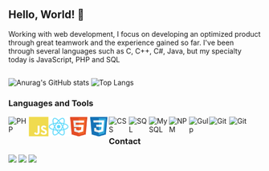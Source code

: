 ## Hello, World! 👋
Working with web development, I focus on developing an optimized product through great teamwork and the experience gained so far.
I've been through several languages ​​such as C, C++, C#, Java, but my specialty today is JavaScript, PHP and SQL

##
![Anurag's GitHub stats](https://github-readme-stats.vercel.app/api?username=rohyer&show_icons=true&theme=dark)
![Top Langs](https://github-readme-stats.vercel.app/api/top-langs/?username=rohyer&layout=compact&theme=dark)

### Languages and Tools

<img align="left" alt="PHP" height="auto" width="40" src="https://cdn.jsdelivr.net/gh/devicons/devicon@latest/icons/php/php-original.svg" />
<img align="left" alt="Js" height="auto" width="40" src="https://raw.githubusercontent.com/devicons/devicon/master/icons/javascript/javascript-plain.svg" />
<img align="left" alt="React" height="auto" width="40" src="https://raw.githubusercontent.com/devicons/devicon/master/icons/react/react-original.svg" />
<img align="left" alt="HTML" height="auto" width="40" src="https://raw.githubusercontent.com/devicons/devicon/master/icons/html5/html5-original.svg" />
<img align="left" alt="CSS" height="auto" width="40" src="https://raw.githubusercontent.com/devicons/devicon/master/icons/css3/css3-original.svg" />
<img align="left" alt="CSS" height="auto" width="40" src="https://cdn.jsdelivr.net/gh/devicons/devicon@latest/icons/sass/sass-original.svg" />
<img align="left" alt="SQL" height="auto" width="40" src="https://cdn.jsdelivr.net/gh/devicons/devicon@latest/icons/sqldeveloper/sqldeveloper-original.svg" />
<img align="left" alt="MySQL" height="auto" width="40" src="https://cdn.jsdelivr.net/gh/devicons/devicon@latest/icons/mysql/mysql-original.svg" />
<img align="left" alt="NPM" height="auto" width="40" src="https://cdn.jsdelivr.net/gh/devicons/devicon@latest/icons/npm/npm-original-wordmark.svg" />
<img align="left" alt="Gulp" height="auto" width="40" src="https://cdn.jsdelivr.net/gh/devicons/devicon@latest/icons/gulp/gulp-plain.svg" />
<img align="left" alt="Git" height="auto" width="40" src="https://cdn.jsdelivr.net/gh/devicons/devicon@latest/icons/git/git-original.svg" />
<img align="left" alt="Git" height="auto" width="40" src="https://cdn.jsdelivr.net/gh/devicons/devicon@latest/icons/vscode/vscode-original.svg" />
</br>

### Contact
<a href="https://instagram.com/g.oliveira" target="_blank"><img src="https://img.shields.io/badge/-Instagram-%23E4405F?style=for-the-badge&logo=instagram&logoColor=white" target="_blank"></a>
<a href = "mailto:guilhermerl.dev@gmail.com"><img src="https://img.shields.io/badge/-Gmail-%23333?style=for-the-badge&logo=gmail&logoColor=white" target="_blank"></a>
<a href="https://www.linkedin.com/in/guilherme-web-developer/" target="_blank"><img src="https://img.shields.io/badge/-LinkedIn-%230077B5?style=for-the-badge&logo=linkedin&logoColor=white" target="_blank"></a> 
  
